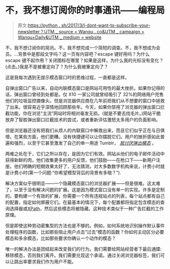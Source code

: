 # 不，我不想订阅你的时事通讯——编程局

> 原文:[https://python . sh/2017/3/I-dont-want-to-subscribe-your-newsletter？UTM _ source = Wanqu . co&UTM _ campaign = Wanqu+Daily&UTM _ medium = website](https://python.sh/2017/3/i-dont-want-to-subscribe-to-your-newsletter?utm_source=wanqu.co&utm_campaign=Wanqu+Daily&utm_medium=website)

不，我不想订阅你的简讯。不，我不想完成一个简短的调查。不，我不想成为会员。…背景中是那段文字吗？这一页有内容吧？escape 键好用吗？为什么 escape 键不起作用？关闭图标在哪里？如果是这样，为什么我的光标没有变化？(点击。)我是不是被重定向了？为什么我被重定向了？

这是我每次遇到无提示模态窗口时的思维过程，一直都是这样。

自弹出窗口广告以来，自动内联模态窗口是网站可用性的最大挫折。如果你记得的话，弹出窗口曾经到处都是。仅 X10 一家公司就曾经吸引了 32%的网络用户兜售他们的垃圾监控摄像头。但是浏览器供应商在几年前把我们从不想要的窗口中拯救了出来。很容易近乎深情地回顾那些年。今天，如果你禁用了浏览器的弹出窗口拦截功能，你在浏览“主流”网站时将相对毫发无损。(就是不要去找毛片。)网站干脆放弃了智胜弹出窗口拦截技术的尝试，或者重新评估激怒太多用户的负面影响。

但是浏览器还没有把我们从烦人的内联窗口中解救出来，而且它们似乎正在与日俱增。在某些方面，他们更糟。没有快捷键可以让你摆脱它们。用户的挫折感如此普遍和强烈，以至于它甚至激发了自己的单一用途 Tumblr， [*我讨厌弹出模态*](http://ihatepopupmodals.tumblr.com) 。

两难之处在于，它们之所以存在，是因为它们有效。网站从他们的电子邮件活动中获得新鲜的肉，他们收集更多的用户反馈，他们鼓励——在枪口下——新用户注册。他们明确的短期效果太好了，无法猜测，对大多数数字机构来说，计费小时就是计费小时(第一个问题:“你希望模型背后的背景有多暗？”).

解决方案似乎很明显——一个隐藏模态窗口的浏览器扩展——但是很难。这太难了，以至于没有解决问题的扩展。这是因为模式窗口没有单一的实现。许多是定制的。要构建一个有效的扩展，你需要一个所有违规站点的列表，每个站点都有自己的配置，指定如何屏蔽它们。在最基本的情况下，每个配置都将指定包含模态的查询选择器或[XPath](https://developer.mozilla.org/en-US/docs/Web/XPath)，然后这些模态将被隐藏。这种技术类似于一种广告拦截的工作原理。

但是即使这种劳动密集型的方法也是不够的。例如，如何系统地识别操作默认事件处理程序的函数，比如那些阻止用户点击“过去”模态的函数？你如何主动区分必要模态和多余模态，比如那些要求你确认一个动作的模态？

唯一的解决办法是团结起来改变我们的行为。我们需要给网站经营者下最后通牒:移除模态，否则我们离开。我们需要兑现这个承诺。通过关闭浏览器标签，我们可以让跳出率要求我们作为用户不能。